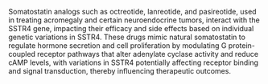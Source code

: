 Somatostatin analogs such as octreotide, lanreotide, and pasireotide, used in treating acromegaly and certain neuroendocrine tumors, interact with the SSTR4 gene, impacting their efficacy and side effects based on individual genetic variations in SSTR4. These drugs mimic natural somatostatin to regulate hormone secretion and cell proliferation by modulating G protein-coupled receptor pathways that alter adenylate cyclase activity and reduce cAMP levels, with variations in SSTR4 potentially affecting receptor binding and signal transduction, thereby influencing therapeutic outcomes.
